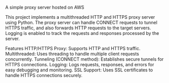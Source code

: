 A simple proxy server hosted on AWS

This project implements a multithreaded HTTP and HTTPS proxy server using Python. The proxy server can handle CONNECT requests to tunnel HTTPS traffic, and also forwards HTTP requests to the target servers. Logging is enabled to track the requests and responses processed by the server.

Features
HTTP/HTTPS Proxy: Supports HTTP and HTTPS traffic.
Multithreaded: Uses threading to handle multiple client requests concurrently.
Tunneling (CONNECT method): Establishes secure tunnels for HTTPS connections.
Logging: Logs requests, responses, and errors for easy debugging and monitoring.
SSL Support: Uses SSL certificates to handle HTTPS connections securely.
